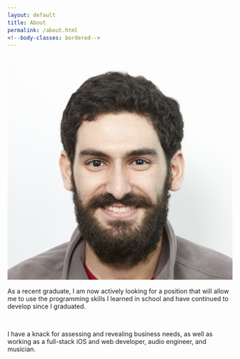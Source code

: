 ```yaml
---
layout: default
title: About
permalink: /about.html
<!--body-classes: bordered-->
---
```

<div id="hdsht-wrap">
    <img id="headshot" src="images/headshot.jpg">
</div>

<div id="abt-wrap" class="bordered">
    <p>As a recent graduate, I am now actively looking for a position that will allow me to use the programming skills I learned in school and have continued to develop since I graduated.</p>
    <br>
    <p>I have a knack for assessing and revealing business needs, as well as working as a full-stack iOS and web developer, audio engineer, and musician.</p>
</div>
